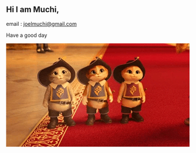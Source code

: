 ## Hi I am Muchi,

email : joelmuchi@gmail.com

Have a good day 

<img src="web.gif" alt="Description of GIF" />




 

